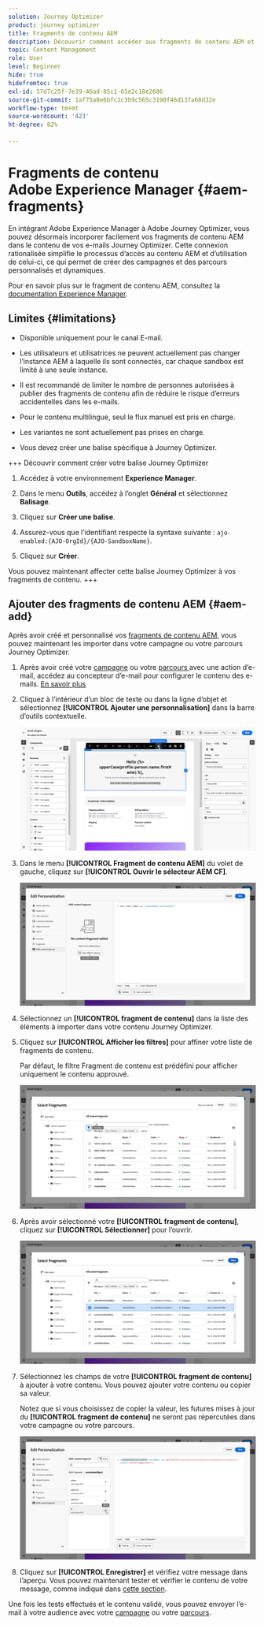 ```yaml
---
solution: Journey Optimizer
product: journey optimizer
title: Fragments de contenu AEM
description: Découvrir comment accéder aux fragments de contenu AEM et comment les gérer
topic: Content Management
role: User
level: Beginner
hide: true
hidefromtoc: true
exl-id: 57d7c25f-7e39-46ad-85c1-65e2c18e2686
source-git-commit: 1af75a0e6bfc2c3b9c565c3190f46d137a68d32e
workflow-type: tm+mt
source-wordcount: '423'
ht-degree: 82%

---
```


# Fragments de contenu Adobe Experience Manager {#aem-fragments}

En intégrant Adobe Experience Manager à Adobe Journey Optimizer, vous pouvez désormais incorporer facilement vos fragments de contenu AEM dans le contenu de vos e-mails Journey Optimizer. Cette connexion rationalisée simplifie le processus d’accès au contenu AEM et d’utilisation de celui-ci, ce qui permet de créer des campagnes et des parcours personnalisés et dynamiques.

Pour en savoir plus sur le fragment de contenu AEM, consultez la [documentation Experience Manager](https://experienceleague.adobe.com/fr/docs/experience-manager-cloud-service/content/sites/authoring/fragments/content-fragments).

## Limites {#limitations}

* Disponible uniquement pour le canal E-mail.

* Les utilisateurs et utilisatrices ne peuvent actuellement pas changer l’instance AEM à laquelle ils sont connectés, car chaque sandbox est limité à une seule instance.

* Il est recommandé de limiter le nombre de personnes autorisées à publier des fragments de contenu afin de réduire le risque d’erreurs accidentelles dans les e-mails.

* Pour le contenu multilingue, seul le flux manuel est pris en charge.

* Les variantes ne sont actuellement pas prises en charge.

* Vous devez créer une balise spécifique à Journey Optimizer.

+++ Découvrir comment créer votre balise Journey Optimizer

   1. Accédez à votre environnement **Experience Manager**.

   1. Dans le menu **Outils**, accédez à l’onglet **Général** et sélectionnez **Balisage**.

   1. Cliquez sur **Créer une balise**.

   1. Assurez-vous que l’identifiant respecte la syntaxe suivante : `ajo-enabled:{AJO-OrgId}/{AJO-SandboxName}`.

   1. Cliquez sur **Créer**.

  Vous pouvez maintenant affecter cette balise Journey Optimizer à vos fragments de contenu.
+++

## Ajouter des fragments de contenu AEM {#aem-add}

Après avoir créé et personnalisé vos [fragments de contenu AEM](https://experienceleague.adobe.com/fr/docs/experience-manager-cloud-service/content/sites/authoring/fragments/content-fragments), vous pouvez maintenant les importer dans votre campagne ou votre parcours Journey Optimizer.

1. Après avoir créé votre [campagne](../email/create-email.md) ou votre [parcours ](../email/create-email.md) avec une action d’e-mail, accédez au concepteur d’e-mail pour configurer le contenu des e-mails. [En savoir plus](../email/get-started-email-design.md)

1. Cliquez à l’intérieur d’un bloc de texte ou dans la ligne d’objet et sélectionnez **[!UICONTROL Ajouter une personnalisation]** dans la barre d’outils contextuelle.

   ![](assets/aem_campaign_2.png)

1. Dans le menu **[!UICONTROL Fragment de contenu AEM]** du volet de gauche, cliquez sur **[!UICONTROL Ouvrir le sélecteur AEM CF]**.

   ![](assets/aem_campaign_3.png)

1. Sélectionnez un **[!UICONTROL fragment de contenu]** dans la liste des éléments à importer dans votre contenu Journey Optimizer.

1. Cliquez sur **[!UICONTROL Afficher les filtres]** pour affiner votre liste de fragments de contenu.

   Par défaut, le filtre Fragment de contenu est prédéfini pour afficher uniquement le contenu approuvé.

   ![](assets/aem_campaign_4.png)

1. Après avoir sélectionné votre **[!UICONTROL fragment de contenu]**, cliquez sur **[!UICONTROL Sélectionner]** pour l’ouvrir.

   ![](assets/aem_campaign_5.png)

1. Sélectionnez les champs de votre **[!UICONTROL fragment de contenu]** à ajouter à votre contenu. Vous pouvez ajouter votre contenu ou copier sa valeur.

   Notez que si vous choisissez de copier la valeur, les futures mises à jour du **[!UICONTROL fragment de contenu]** ne seront pas répercutées dans votre campagne ou votre parcours.

   ![](assets/aem_campaign_6.png)

1. Cliquez sur **[!UICONTROL Enregistrer]** et vérifiez votre message dans l’aperçu. Vous pouvez maintenant tester et vérifier le contenu de votre message, comme indiqué dans [cette section](../content-management/preview.md).

Une fois les tests effectués et le contenu validé, vous pouvez envoyer l’e-mail à votre audience avec votre [campagne](../campaigns/review-activate-campaign.md) ou votre [parcours](../building-journeys/publishing-the-journey.md).
